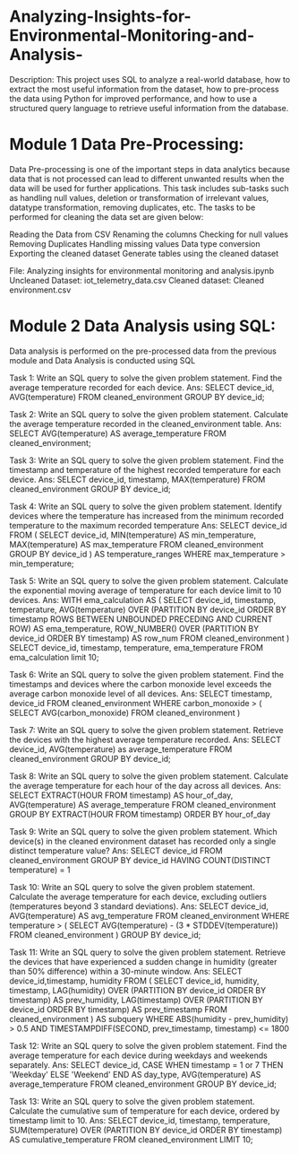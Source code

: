 # Analyzing-Insights-for-Environmental-Monitoring-and-Analysis-

Description: This project uses SQL to analyze a real-world database, how to extract the most useful information from the dataset, how to pre-process the data using Python for improved performance, and how to use a structured query language to retrieve useful information from the database.

# Module 1 Data Pre-Processing:
Data Pre-processing is one of the important steps in data analytics because data that is not processed can lead to different unwanted results when the data will be used for further applications. This task includes sub-tasks such as handling null values, deletion or transformation of irrelevant values, datatype transformation, removing duplicates, etc. The tasks to be performed for cleaning the data set are given below:

Reading the Data from CSV
Renaming the columns
Checking for null values
Removing Duplicates
Handling missing values
Data type conversion
Exporting the cleaned dataset
Generate tables using the cleaned dataset

File: Analyzing insights for environmental monitoring and analysis.ipynb
Uncleaned Dataset: iot_telemetry_data.csv
Cleaned dataset: Cleaned environment.csv

# Module 2 Data Analysis using SQL:

Data analysis is performed on the pre-processed data from the previous module and Data Analysis is conducted using SQL

Task 1: Write an SQL query to solve the given problem statement.
Find the average temperature recorded for each device.
Ans: SELECT device_id, AVG(temperature) 
FROM cleaned_environment
GROUP BY device_id;

Task 2: Write an SQL query to solve the given problem statement.
Calculate the average temperature recorded in the cleaned_environment table.
Ans: SELECT AVG(temperature) AS average_temperature
FROM cleaned_environment;

Task 3: Write an SQL query to solve the given problem statement.
Find the timestamp and temperature of the highest recorded temperature for each device.
Ans: SELECT device_id, timestamp, MAX(temperature) 
FROM cleaned_environment
GROUP BY device_id;

Task 4: Write an SQL query to solve the given problem statement.
Identify devices where the temperature has increased from the minimum recorded temperature to the maximum recorded temperature
Ans: SELECT device_id
FROM (
  SELECT device_id, MIN(temperature) AS min_temperature, MAX(temperature) AS max_temperature
  FROM cleaned_environment
  GROUP BY device_id
) AS temperature_ranges
WHERE max_temperature > min_temperature;

Task 5: Write an SQL query to solve the given problem statement.
Calculate the exponential moving average of temperature for each device limit to 10 devices.
Ans: WITH ema_calculation AS (
SELECT device_id, timestamp, temperature,
AVG(temperature) OVER (PARTITION BY device_id
ORDER BY timestamp ROWS BETWEEN UNBOUNDED PRECEDING AND CURRENT ROW) AS ema_temperature,
ROW_NUMBER() OVER (PARTITION BY device_id ORDER BY timestamp) AS row_num
FROM cleaned_environment
)
SELECT device_id, timestamp, temperature, ema_temperature
FROM ema_calculation 
limit 10;

Task 6: Write an SQL query to solve the given problem statement.
Find the timestamps and devices where the carbon monoxide level exceeds the average carbon monoxide level of all devices.
Ans: SELECT timestamp, device_id
FROM cleaned_environment
WHERE carbon_monoxide > (
    SELECT AVG(carbon_monoxide)
    FROM cleaned_environment )

Task 7: Write an SQL query to solve the given problem statement.
Retrieve the devices with the highest average temperature recorded.
Ans: SELECT device_id, AVG(temperature) as average_temperature
FROM cleaned_environment
GROUP BY device_id;

Task 8: Write an SQL query to solve the given problem statement.
Calculate the average temperature for each hour of the day across all devices.
Ans: SELECT EXTRACT(HOUR FROM timestamp) AS hour_of_day, AVG(temperature) AS average_temperature
FROM cleaned_environment
GROUP BY EXTRACT(HOUR FROM timestamp)
ORDER BY hour_of_day

Task 9: Write an SQL query to solve the given problem statement.
Which device(s) in the cleaned environment dataset has recorded only a single distinct temperature value?
Ans: SELECT device_id
FROM cleaned_environment
GROUP BY device_id
HAVING COUNT(DISTINCT temperature) = 1

Task 10: Write an SQL query to solve the given problem statement.
Calculate the average temperature for each device, excluding outliers (temperatures beyond 3 standard deviations).
Ans: SELECT device_id, AVG(temperature) AS avg_temperature
FROM cleaned_environment
WHERE temperature > (
    SELECT AVG(temperature) - (3 * STDDEV(temperature))
    FROM cleaned_environment
)
GROUP BY device_id;

Task 11: Write an SQL query to solve the given problem statement.
Retrieve the devices that have experienced a sudden change in humidity (greater than 50% difference) within a 30-minute window.
Ans: SELECT device_id,timestamp, humidity
FROM (
SELECT device_id, humidity, timestamp,
LAG(humidity) OVER (PARTITION BY device_id ORDER BY timestamp) AS prev_humidity,
LAG(timestamp) OVER (PARTITION BY device_id ORDER BY timestamp) AS prev_timestamp
FROM cleaned_environment
) AS subquery
WHERE ABS(humidity - prev_humidity) > 0.5
AND TIMESTAMPDIFF(SECOND, prev_timestamp, timestamp) <= 1800

Task 12: Write an SQL query to solve the given problem statement.
Find the average temperature for each device during weekdays and weekends separately.
Ans: SELECT
  device_id,
  CASE
    WHEN timestamp = 1 or 7 THEN 'Weekday'
    ELSE 'Weekend'
  END AS day_type,
  AVG(temperature) AS average_temperature
FROM
  cleaned_environment
GROUP BY
  device_id;

Task 13: Write an SQL query to solve the given problem statement.
Calculate the cumulative sum of temperature for each device, ordered by timestamp limit to 10.
Ans: SELECT
  device_id,
  timestamp,
  temperature,
  SUM(temperature) OVER (PARTITION BY device_id ORDER BY timestamp) AS cumulative_temperature
FROM
  cleaned_environment
LIMIT 10;

 
    



